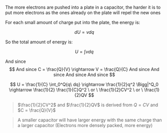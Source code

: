 The more electrons are pushed into a plate in a capacitor, the harder it is to put more electrons as the ones already on the plate will repel the new ones

For each small amount of charge put into the plate, the energy is:

$$
dU = vdq
$$

So the total amount of energy is:

$$
U = \int{vdq}
$$

And since $$
And since  C = \frac{Q}{V} \rightarrow V = \frac{Q}{C}
And since 
And since 
And since 
And since $$

$$
U = \frac{1}{C} \int_0^Q{q\ dq} \rightarrow \frac{1}{2}q^2 \Bigg|^Q_0 \rightarrow \frac{1}{2} \frac{1}{C}Q^2  \ or \  \frac{1}{2}CV^2 \ or \ \frac{1}{2}QV
$$

> $\frac{1}{2}CV^2$ and $\frac{1}{2}QV$ is derived from $Q= CV$ and $C = \frac{Q}{V}$
 
> A smaller capacitor will have larger energy with the same charge than a larger capacitor (Electrons more densely packed, more energy)
